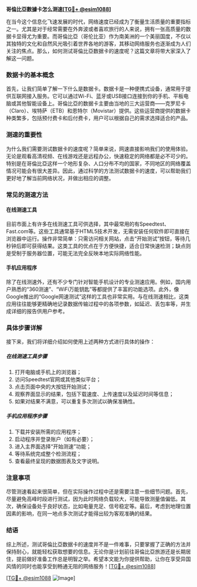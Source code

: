 **哥倫比亞數據卡怎么测速[[TG💪+ @esim1088](https://t.me/s/esim1088)]**

在当今这个信息化飞速发展的时代，网络速度已经成为了衡量生活质量的重要指标之一。尤其是对于经常需要在外奔波或者喜欢旅行的人来说，拥有一张高质量的数据卡显得尤为重要。而哥倫比亞（哥伦比亚）作为南美洲的一个美丽国度，不仅以其独特的文化和自然风光吸引着世界各地的游客，其移动网络服务也逐渐成为人们关注的焦点。那么，如何测试哥倫比亞数据卡的速度呢？这篇文章将带大家深入了解这一问题。

### 数据卡的基本概念

首先，让我们简单了解一下什么是数据卡。数据卡是一种便携式设备，通常用于提供互联网接入服务。它可以通过Wi-Fi、蓝牙或USB接口连接到你的手机、平板电脑或其他智能设备上。哥倫比亞的数据卡主要由当地的三大运营商——克罗尼卡（Claro）、埃特萨（ETB）和恩特尔（Movistar）提供。这些运营商提供的数据卡种类繁多，包括预付费卡和后付费卡，用户可以根据自己的需求选择适合的产品。

### 测速的重要性

为什么我们需要测试数据卡的速度呢？简单来说，网速直接影响我们的使用体验。无论是观看高清视频、在线游戏还是远程办公，快速稳定的网络都是必不可少的。特别是在哥倫比亞这样一个地形复杂、人口分布不均的国家，不同地区的网络覆盖情况可能会有很大差异。因此，通过科学的方法测试数据卡的速度，可以帮助我们更好地了解当前网络状况，并做出相应的调整。

### 常见的测速方法

#### 在线测速工具

目前市面上有许多在线测速工具可供选择，其中最常用的有Speedtest、Fast.com等。这些工具通常基于HTML5技术开发，无需安装任何软件即可直接在浏览器中运行。操作非常简单：只需访问相关网站，点击“开始测试”按钮，等待几秒钟后即可获得结果。这类工具的优点在于方便快捷，适合日常快速检测；缺点则是受制于服务器位置，可能无法完全反映本地实际网络性能。

#### 手机应用程序

除了在线测速外，还有不少专门针对智能手机设计的专业测速应用。例如，国内用户熟悉的“360测速”、“WiFi万能钥匙”等都提供了丰富的功能选项。此外，像Google推出的“Google网速测试”这样的工具也非常实用。与在线测速相比，这类应用往往能够更精确地记录数据传输过程中的各项参数，如延迟、丢包率等，并生成详细的报告供用户参考。

### 具体步骤详解

接下来，我们将详细介绍如何使用上述两种方式进行具体的操作：

##### 在线测速工具步骤

1. 打开电脑或手机上的浏览器；
2. 访问Speedtest官网或其他类似平台；
3. 点击页面中央的大按钮开始测试；
4. 观察界面显示的结果，包括下载速度、上传速度以及延迟时间等信息；
5. 如果对结果不满意，可以重复多次测试以确保准确性。

##### 手机应用程序步骤

1. 下载并安装所需的应用程序；
2. 启动程序并登录账户（如有必要）；
3. 进入主界面选择“开始测速”功能；
4. 等待系统完成整个检测流程；
5. 查看最终呈现的数据图表及文字说明。

### 注意事项

尽管测速看起来很简单，但在实际操作过程中还是需要注意一些细节问题。首先，尽量避免高峰时段进行测试，因为此时网络负载较大，可能导致测量值偏低。其次，确保设备处于良好状态，比如电量充足、信号稳定等。最后，考虑到地理位置因素的影响，在同一地点多次测试才能得出较为客观准确的结果。

### 结语

综上所述，测试哥倫比亞数据卡的速度并不是一件难事，只要掌握了正确的方法并保持耐心，就能轻松获取想要的信息。无论你是计划前往哥倫比亞旅游还是长期居住，提前做好准备工作总是明智之举。希望本文能为你提供帮助，让你在享受异国风情的同时也能享受到畅通无阻的网络服务！[[TG💪+ @esim1088](https://t.me/s/esim1088)]

[[TG💪+ @esim1088](https://t.me/s/esim1088) ![Image](https://i.postimg.cc/4NQfJmqS/Snipaste-2025-05-13-00-14-12.png)]